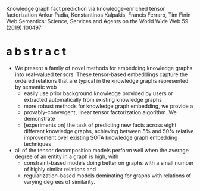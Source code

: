 Knowledge graph fact prediction via knowledge-enriched tensor factorization
Ankur Padia, Konstantinos Kalpakis, Francis Ferraro, Tim Finin
Web Semantics: Science, Services and Agents on the World Wide Web 59 (2019) 100497


# a b s t r a c t

* We present a family of novel methods for embedding knowledge graphs into
  real-valued tensors.  These tensor-based embeddings capture the ordered
  relations that are typical in the knowledge graphs represented by semantic web
  * easily use prior background knowledge provided by users or extracted
    automatically from existing knowledge graphs
  * more robust methods for knowledge graph embedding, we provide a
  * provably-convergent, linear tensor factorization algorithm. We demonstrate
  * [experiments on] the task of predicting new facts across eight different
    knowledge graphs, achieving 
    between 5% and 50% relative improvement over existing SOTA knowledge graph
    embedding techniques
* all of the tensor decomposition models perform well when the average degree of
  an entity in a graph is high, with 
  * constraint-based models doing better on graphs 
  with a small number of highly similar relations and 
  * regularization-based models dominating for graphs 
  with relations of varying degrees of similarity.
